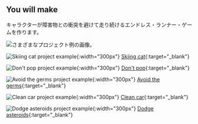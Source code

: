 ## You will make

キャラクターが障害物との衝突を避けて走り続けるエンドレス・ランナー・ゲームを作ります。

![さまざまなプロジェクト例の画像。](images/showcase_projects.png)

![Skiing cat project example](images/example2.png){:width="300px"}
[Skiing cat](https://editor.raspberrypi.org/en/projects/skiing-cat-example){:target="_blank"}

![Don't pop project example](images/example4.png){:width="300px"}
[Don't pop](https://editor.raspberrypi.org/en/projects/dont-pop-example){:target="_blank"}

![Avoid the germs project example](images/example3.png){:width="300px"}
[Avoid the germs](https://editor.raspberrypi.org/en/projects/avoid-germs-example){:target="_blank"}

![Clean car project example](images/example5.png){:width="300px"}
[Clean car](https://editor.raspberrypi.org/en/projects/clean-car-example){:target="_blank"}

![Dodge asteroids project example](images/example1.png){:width="300px"}
[Dodge asteroids](https://editor.raspberrypi.org/en/projects/dodge-asteroids-example){:target="_blank"}

